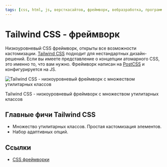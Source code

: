 ```yaml
---
tags: [css, html, js, версткасайтов, фреймворк, вебразработка, программирование]
---
```

# Tailwind CSS - фреймворк

Низкоуровневый CSS фреймворк, открыты все возможности кастомизации. [Tailwind CSS](https://tailwindcss.com/) подходит для нестандартных дизайн-решений. Если вы имеете представление о концепции атомарного CSS, это именно то, что вам нужно. Фреймворк написан на [PostCSS](http://postcss.org/) и конфигурируется на JS.

![Tailwind CSS - низкоуровневый фреймворк с множеством утилитарных классов](https://media.proglib.io/posts/2020/01/14/c3fc0fc09ed68909b6d57c6519444d95.png)

Tailwind CSS - низкоуровневый фреймворк с множеством утилитарных классов

## Главные фичи Tailwind CSS

- Множество утилитарных классов. Простая кастомизация элементов.
- Набор адаптивных опций.

## Ссылки

- [CSS фреймворки](CSS%20%D1%84%D1%80%D0%B5%D0%B9%D0%BC%D0%B2%D0%BE%D1%80%D0%BA%D0%B8.md)
